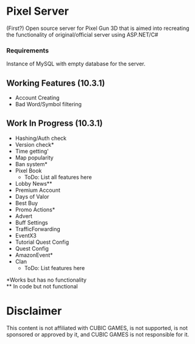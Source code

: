# Pixel Server
(First?) Open source server for Pixel Gun 3D that is aimed into recreating the functionality of original/official server using ASP.NET/C#

### Requirements
Instance of MySQL with empty database for the server.
  
## Working Features (10.3.1)
- Account Creating
- Bad Word/Symbol filtering
  
## Work In Progress (10.3.1)
- Hashing/Auth check
- Version check*
- Time getting'
- Map popularity
- Ban system*
- Pixel Book
  - ToDo: List all features here
- Lobby News**
- Premium Account
- Days of Valor
- Best Buy
- Promo Actions*
- Advert
- Buff Settings
- TrafficForwarding
- EventX3
- Tutorial Quest Config
- Quest Config
- AmazonEvent*
- Clan
  - ToDo: List features here

*Works but has no functionality  
** In code but not functional

# Disclaimer

This content is not affiliated with CUBIC GAMES, is not supported, is not sponsored or approved by it, and CUBIC GAMES is not responsible for it.
